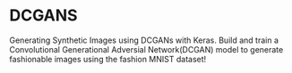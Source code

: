 # DCGANS

Generating Synthetic Images using DCGANs with Keras. Build and train a Convolutional Generational Adversial Network(DCGAN) model to generate fashionable images using the fashion MNIST dataset!

